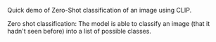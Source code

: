 Quick demo of Zero-Shot classification of an image using CLIP. 

Zero shot classification: The model is able to classify an image (that it hadn't seen before) into a list of possible classes. 
